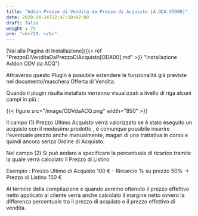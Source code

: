 ```yaml
---
title: "Addon Prezzo di Vendita da Prezzo di Acquisto [A.ODA.STD00]"
date: 2020-04-24T22:47:10+02:00
draft: false
weight : 75
pre: "<b>720. </b>"
---
```


[Vai alla Pagina di Installazione]({{< ref "PrezzoDiVenditaDaPrezzoDiAcquisto[ODA00].md" >}} "Installazione Addon ODV da ACQ")


Attraverso questo Plugin è possibile estendere le funzionalità già previste nel documento/maschera Offerta di Vendita.

Quando il plugin risulta installato verranno visualizzati a livello di riga alcuni campi in più :

{{< figure src="/image/ODVdaACQ.png"  width="850"  >}}

Il campo (1) Prezzo Ultimo Acquisto verrà valorizzato se è stato eseguito un acquisto con il medesimo prodotto , è comunque possibile inserire l'eventuale prezzo anche manualmente, magari di una trattativa in corso e quindi ancora senza Ordine di Acquisto.

Nel campo (2) Si può andare a specificare la percentuale di ricarico tramite la quale verrà calcolato il Prezzo di Listino

Esempio : Prezzo Ultimo di Acquisto 100 € - Rircarcio % su prezzo  50%  -> Prezzo di Listino 150 € 

Al termine della compilazione e quando avremo ottenuto il prezzo effettivo netto applicato al cliente verrà anche calcolato il margine netto ovvero la differenza percentuale tra il prezzo di acquisto e il prezzo effettivo di vendita.



